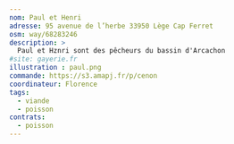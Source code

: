 ```yaml
---
nom: Paul et Henri
adresse: 95 avenue de l’herbe 33950 Lège Cap Ferret
osm: way/68283246
description: >
  Paul et Hznri sont des pêcheurs du bassin d'Arcachon
#site: gayerie.fr
illustration : paul.png
commande: https://s3.amapj.fr/p/cenon
coordinateur: Florence
tags:
  - viande
  - poisson
contrats: 
  - poisson
---
```

